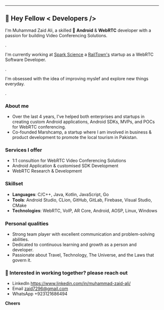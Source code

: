 
--------------------------------------

## 👋 Hey Fellow < Developers />


I'm Muhammad Zaid Ali, a skilled 📱 **Android** & **WebRTC** developer with a passion for building Video Conferencing Solutions.

.

I'm currently working at [Spark Science](https://spark.science/) a [RailTown's](https://rail.town/) startup as a WebRTC Software Developer.

.

I'm obsessed with the idea of improving myslef and explore new things everyday.

.

### About me

- Over the last 4 years, I've helped both enterprises and startups in creating custom Android applications, Android SDKs, MVPs, and POCs for WebRTC conferencing. 
- Co-founded Marshcamp, a startup where I am involved in business & product development to promote the local tourism in Pakistan.

### Services I offer

- 1:1 consultion for WebRTC Video Conferencing Solutions
- Android Application & customised SDK Development
- WebRTC Research & Development


### Skillset

- 𝐋𝐚𝐧𝐠𝐮𝐚𝐠𝐞𝐬: C/C++, Java, Kotlin, JavaScript, Go
- 𝐓𝐨𝐨𝐥𝐬: Android Studio, CLion, GitHub, GitLab, Firebase, Visual Studio, CMake
- 𝐓𝐞𝐜𝐡𝐧𝐨𝐥𝐨𝐠𝐢𝐞𝐬: WebRTC, VoIP, AR Core, Android, AOSP, Linux, Windows


### Personal qualities

- Strong team player with excellent communication and problem-solving abilities.
- Dedicated to continuous learning and growth as a person and developer.
- Passionate about Travel, Technology, The Universe, and the Laws that govern it.

### 💌 Interested in working together? please reach out

- LinkedIn https://www.linkedin.com/in/muhammad-zaid-ali/
- Email [zaid7296@gmail.com](zaid7296@gmail.com)
- WhatsApp +923121686494


**Cheers**
<!--
**Mian-Zaid/Mian-Zaid** is a ✨ _special_ ✨ repository because its `README.md` (this file) appears on your GitHub profile.

Here are some ideas to get you started:

- 🔭 I’m currently working on ...
- 🌱 I’m currently learning ...
- 👯 I’m looking to collaborate on ...
- 🤔 I’m looking for help with ...
- 💬 Ask me about ...
- 📫 How to reach me: ...
- 😄 Pronouns: ...
- ⚡ Fun fact: ...
-->
